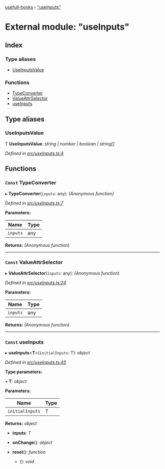 [usefull-hooks](../README.md) › ["useInputs"](_useinputs_.md)

# External module: "useInputs"

## Index

### Type aliases

* [UseInputsValue](_useinputs_.md#useinputsvalue)

### Functions

* [TypeConverter](_useinputs_.md#const-typeconverter)
* [ValueAttrSelector](_useinputs_.md#const-valueattrselector)
* [useInputs](_useinputs_.md#const-useinputs)

## Type aliases

###  UseInputsValue

Ƭ **UseInputsValue**: *string | number | boolean | string[]*

*Defined in [src/useInputs.ts:4](https://github.com/FujiHaruka/usefull-hooks/blob/master/src/useInputs.ts#L4)*

## Functions

### `Const` TypeConverter

▸ **TypeConverter**(`inputs`: any): *(Anonymous function)*

*Defined in [src/useInputs.ts:7](https://github.com/FujiHaruka/usefull-hooks/blob/master/src/useInputs.ts#L7)*

**Parameters:**

Name | Type |
------ | ------ |
`inputs` | any |

**Returns:** *(Anonymous function)*

___

### `Const` ValueAttrSelector

▸ **ValueAttrSelector**(`inputs`: any): *(Anonymous function)*

*Defined in [src/useInputs.ts:24](https://github.com/FujiHaruka/usefull-hooks/blob/master/src/useInputs.ts#L24)*

**Parameters:**

Name | Type |
------ | ------ |
`inputs` | any |

**Returns:** *(Anonymous function)*

___

### `Const` useInputs

▸ **useInputs**<**T**>(`initialInputs`: T): *object*

*Defined in [src/useInputs.ts:45](https://github.com/FujiHaruka/usefull-hooks/blob/master/src/useInputs.ts#L45)*

**Type parameters:**

▪ **T**: *object*

**Parameters:**

Name | Type |
------ | ------ |
`initialInputs` | T |

**Returns:** *object*

* **inputs**: *T*

* **onChange**(): *object*

* **reset**(): *function*

  * (): *void*

